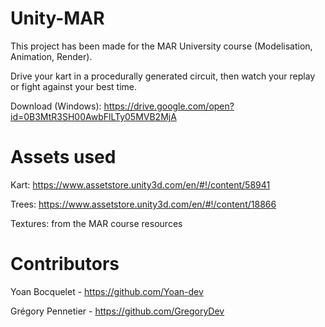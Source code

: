# Unity-MAR

This project has been made for the MAR University course (Modelisation, Animation, Render).

Drive your kart in a procedurally generated circuit, then watch your replay or fight against your best time.

Download (Windows): https://drive.google.com/open?id=0B3MtR3SH00AwbFlLTy05MVB2MjA


# Assets used

Kart: https://www.assetstore.unity3d.com/en/#!/content/58941

Trees: https://www.assetstore.unity3d.com/en/#!/content/18866

Textures: from the MAR course resources


# Contributors

Yoan Bocquelet - https://github.com/Yoan-dev

Grégory Pennetier - https://github.com/GregoryDev
